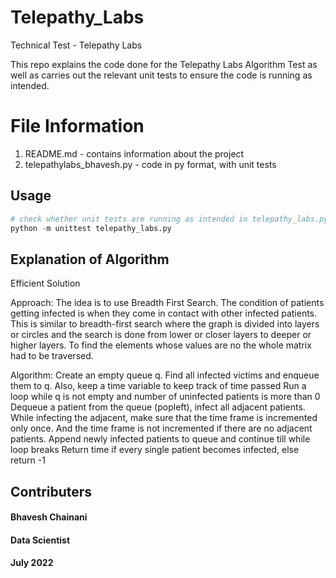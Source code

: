 # Telepathy_Labs
Technical Test - Telepathy Labs

This repo explains the code done for the Telepathy Labs Algorithm Test as well as carries out the relevant unit tests to ensure the code is running as intended.

# File Information
1. README.md - contains information about the project
2. telepathylabs_bhavesh.py - code in py format, with unit tests

## Usage
```python
# check whether unit tests are running as intended in telepathy_labs.py file
python -m unittest telepathy_labs.py
```

## Explanation of Algorithm
Efficient Solution 

Approach: The idea is to use Breadth First Search. The condition of patients getting infected is when they come in contact with other infected patients. This is similar to breadth-first search where the graph is divided into layers or circles and the search is done from lower or closer layers to deeper or higher layers.  To find the elements whose values are no the whole matrix had to be traversed.
 
Algorithm: 
Create an empty queue q. 
Find all infected victims and enqueue them to q. Also, keep a time variable to keep track of time passed
Run a loop while q is not empty and number of uninfected patients is more than 0
Dequeue a patient from the queue (popleft), infect all adjacent patients. While infecting the adjacent, make sure that the time frame is incremented only once. And the time frame is not incremented if there are no adjacent patients.
Append newly infected patients to queue and continue till while loop breaks
Return time if every single patient becomes infected, else return -1

## Contributers
#### Bhavesh Chainani
#### Data Scientist
#### July 2022

